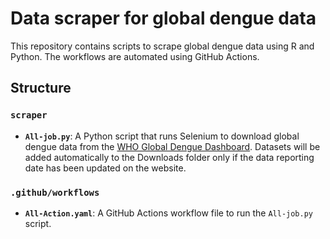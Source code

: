 # Data scraper for global dengue data
This repository contains scripts to scrape global dengue data using R and Python. The workflows are automated using GitHub Actions.

## Structure
### `scraper`
- **`All-job.py`**: A Python script that runs Selenium to download global dengue data from the [WHO Global Dengue Dashboard](https://worldhealthorg.shinyapps.io/dengue_global/). Datasets will be added automatically to the Downloads folder only if the data reporting date has been updated on the website. 

### `.github/workflows`
- **`All-Action.yaml`**: A GitHub Actions workflow file to run the `All-job.py` script.

